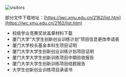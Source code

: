 ![visitors](https://visitor-badge.glitch.me/badge?page_id=rogerchenfz/XMU-Helper/tree/main/%E5%AD%A6%E6%A0%A1%E6%96%87%E4%BB%B6/%E5%AE%9E%E8%B7%B5%E6%95%99%E5%AD%A6)

部分文件下载地址：[https://jwc.xmu.edu.cn/2162/list.htm](https://jwc.xmu.edu.cn/2162/list.htm)

- 校级学业竞赛奖状盖章材料下载	
- 厦门大学“大学生创新创业训练计划”项目信息更改申请表	
- 厦门大学校长基金本科生项目证明	
- 厦门大学大学生创新创业训练计划项目证明	
- 厦门大学大学生创新训练项目中期验收报告	
- 厦门大学大学生创新训练项目结题报告	
- 大学生创新创业训练项目承诺书
